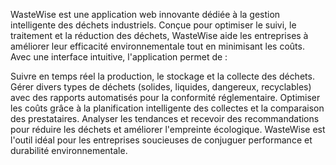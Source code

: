 
WasteWise est une application web innovante dédiée à la gestion intelligente des déchets industriels. Conçue pour optimiser le suivi, le traitement et la réduction des déchets, WasteWise aide les entreprises à améliorer leur efficacité environnementale tout en minimisant les coûts. Avec une interface intuitive, l'application permet de :

Suivre en temps réel la production, le stockage et la collecte des déchets.
Gérer divers types de déchets (solides, liquides, dangereux, recyclables) avec des rapports automatisés pour la conformité réglementaire.
Optimiser les coûts grâce à la planification intelligente des collectes et la comparaison des prestataires.
Analyser les tendances et recevoir des recommandations pour réduire les déchets et améliorer l'empreinte écologique.
WasteWise est l'outil idéal pour les entreprises soucieuses de conjuguer performance et durabilité environnementale.

